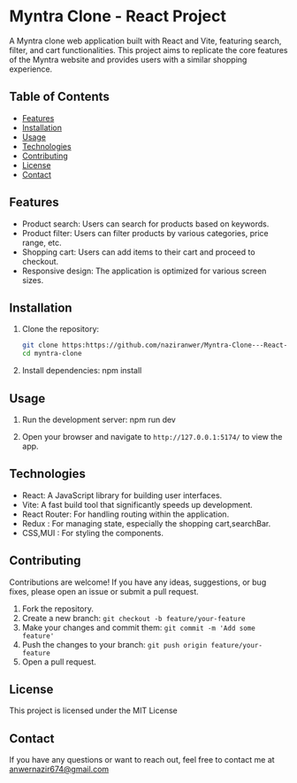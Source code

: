 # Myntra Clone - React Project

A Myntra clone web application built with React and Vite, featuring search, filter, and cart functionalities. This project aims to replicate the core features of the Myntra website and provides users with a similar shopping experience.

## Table of Contents

- [Features](#features)
- [Installation](#installation)
- [Usage](#usage)
- [Technologies](#technologies)
- [Contributing](#contributing)
- [License](#license)
- [Contact](#contact)

## Features

- Product search: Users can search for products based on keywords.
- Product filter: Users can filter products by various categories, price range, etc.
- Shopping cart: Users can add items to their cart and proceed to checkout.
- Responsive design: The application is optimized for various screen sizes.

## Installation

1. Clone the repository:

   ```bash
   git clone https:https://github.com/naziranwer/Myntra-Clone---React-Project---js6j5hrb2fc9
   cd myntra-clone
   ```

2. Install dependencies: npm install

## Usage

1. Run the development server: npm run dev

2. Open your browser and navigate to `http://127.0.0.1:5174/` to view the app.

## Technologies

- React: A JavaScript library for building user interfaces.
- Vite: A fast build tool that significantly speeds up development.
- React Router: For handling routing within the application.
- Redux : For managing state, especially the shopping cart,searchBar.
- CSS,MUI : For styling the components.

## Contributing

Contributions are welcome! If you have any ideas, suggestions, or bug fixes, please open an issue or submit a pull request.

1. Fork the repository.
2. Create a new branch: `git checkout -b feature/your-feature`
3. Make your changes and commit them: `git commit -m 'Add some feature'`
4. Push the changes to your branch: `git push origin feature/your-feature`
5. Open a pull request.

## License

This project is licensed under the MIT License

## Contact

If you have any questions or want to reach out, feel free to contact me at anwernazir674@gmail.com
